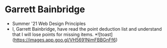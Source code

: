 # Garrett Bainbridge
* Summer '21 Web Design Principles
* I, Garrett Bainbridge, have read the point deduction list and understand that I will lose points for missing items.
*![toast] (https://images.app.goo.gl/VH5691NimFBBGnFf6)
